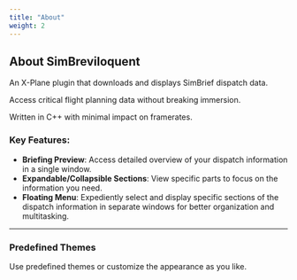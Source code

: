 ```yaml
---
title: "About"
weight: 2
---
```


## About SimBreviloquent

An X-Plane plugin that downloads and displays SimBrief dispatch data.

Access critical flight planning data without breaking immersion.

Written in C++ with minimal impact on framerates.

### Key Features:
- **Briefing Preview**: Access detailed overview of your dispatch information in a single window.
- **Expandable/Collapsible Sections**: View specific parts to focus on the information you need.
- **Floating Menu**: Expediently select and display specific sections of the dispatch information in separate windows for better organization and multitasking.

---

### Predefined Themes

Use predefined themes or customize the appearance as you like.
